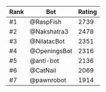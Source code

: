 Rank|Bot|Rating
---|---|---
#1|@RaspFish|2739
#2|@Nakshatra3|2478
#3|@NilatacBot|2351
#4|@OpeningsBot|2316
#5|@anti-bot|2136
#6|@CatNail|2069
#7|@pawnrobot|1914
